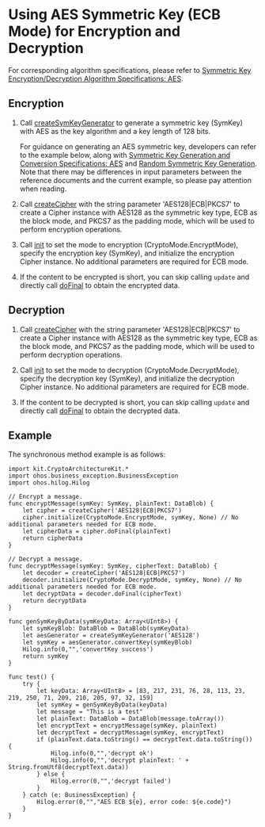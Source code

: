 # Using AES Symmetric Key (ECB Mode) for Encryption and Decryption

For corresponding algorithm specifications, please refer to [Symmetric Key Encryption/Decryption Algorithm Specifications: AES](./cj-crypto-sym-encrypt-decrypt-spec.md#aes).

## Encryption

1. Call [createSymKeyGenerator](../../../../reference/source_en/CryptoArchitectureKit/cj-apis-crypto.md#func-createsymkeygeneratorstring) to generate a symmetric key (SymKey) with AES as the key algorithm and a key length of 128 bits.

   For guidance on generating an AES symmetric key, developers can refer to the example below, along with [Symmetric Key Generation and Conversion Specifications: AES](./cj-crypto-sym-key-generation-conversion-spec.md#aes) and [Random Symmetric Key Generation](./cj-crypto-generate-sym-key-randomly.md). Note that there may be differences in input parameters between the reference documents and the current example, so please pay attention when reading.

2. Call [createCipher](../../../../reference/source_en/CryptoArchitectureKit/cj-apis-crypto.md#func-createcipherstring) with the string parameter 'AES128|ECB|PKCS7' to create a Cipher instance with AES128 as the symmetric key type, ECB as the block mode, and PKCS7 as the padding mode, which will be used to perform encryption operations.

3. Call [init](../../../../reference/source_en/CryptoArchitectureKit/cj-apis-crypto.md#func-initcryptomode-key-paramsspec) to set the mode to encryption (CryptoMode.EncryptMode), specify the encryption key (SymKey), and initialize the encryption Cipher instance. No additional parameters are required for ECB mode.

4. If the content to be encrypted is short, you can skip calling `update` and directly call [doFinal](../../../../reference/source_en/CryptoArchitectureKit/cj-apis-crypto.md#func-dofinaldatablob) to obtain the encrypted data.

## Decryption

1. Call [createCipher](../../../../reference/source_en/CryptoArchitectureKit/cj-apis-crypto.md#func-createcipherstring) with the string parameter 'AES128|ECB|PKCS7' to create a Cipher instance with AES128 as the symmetric key type, ECB as the block mode, and PKCS7 as the padding mode, which will be used to perform decryption operations.

2. Call [init](../../../../reference/source_en/CryptoArchitectureKit/cj-apis-crypto.md#func-initcryptomode-key-paramsspec) to set the mode to decryption (CryptoMode.DecryptMode), specify the decryption key (SymKey), and initialize the decryption Cipher instance. No additional parameters are required for ECB mode.

3. If the content to be decrypted is short, you can skip calling `update` and directly call [doFinal](../../../../reference/source_en/CryptoArchitectureKit/cj-apis-crypto.md#func-dofinaldatablob) to obtain the decrypted data.

## Example

The synchronous method example is as follows:

<!-- compile -->

```cangjie
import kit.CryptoArchitectureKit.*
import ohos.business_exception.BusinessException
import ohos.hilog.Hilog

// Encrypt a message.
func encryptMessage(symKey: SymKey, plainText: DataBlob) {
    let cipher = createCipher('AES128|ECB|PKCS7')
    cipher.initialize(CryptoMode.EncryptMode, symKey, None) // No additional parameters needed for ECB mode.
    let cipherData = cipher.doFinal(plainText)
    return cipherData
}

// Decrypt a message.
func decryptMessage(symKey: SymKey, cipherText: DataBlob) {
    let decoder = createCipher('AES128|ECB|PKCS7')
    decoder.initialize(CryptoMode.DecryptMode, symKey, None) // No additional parameters needed for ECB mode.
    let decryptData = decoder.doFinal(cipherText)
    return decryptData
}

func genSymKeyByData(symKeyData: Array<UInt8>) {
    let symKeyBlob: DataBlob = DataBlob(symKeyData)
    let aesGenerator = createSymKeyGenerator('AES128')
    let symKey = aesGenerator.convertKey(symKeyBlob)
    Hilog.info(0,"",'convertKey success')
    return symKey
}

func test() {
    try {
        let keyData: Array<UInt8> = [83, 217, 231, 76, 28, 113, 23, 219, 250, 71, 209, 210, 205, 97, 32, 159]
        let symKey = genSymKeyByData(keyData)
        let message = "This is a test"
        let plainText: DataBlob = DataBlob(message.toArray())
        let encryptText = encryptMessage(symKey, plainText)
        let decryptText = decryptMessage(symKey, encryptText)
        if (plainText.data.toString() == decryptText.data.toString()) {
            Hilog.info(0,"",'decrypt ok')
            Hilog.info(0,"",'decrypt plainText: ' + String.fromUtf8(decryptText.data))
        } else {
            Hilog.error(0,"",'decrypt failed')
        }
    } catch (e: BusinessException) {
        Hilog.error(0,"","AES ECB ${e}, error code: ${e.code}")
    }
}
```